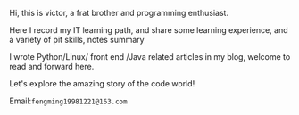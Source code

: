 Hi, this is victor, a frat brother and programming enthusiast.


Here I record my IT learning path, and share some learning experience, and a variety of pit skills, notes summary


I wrote Python/Linux/ front end /Java related articles in my blog, welcome to read and forward here.


Let's explore the amazing story of the code world!

Email:`fengming19981221@163.com`